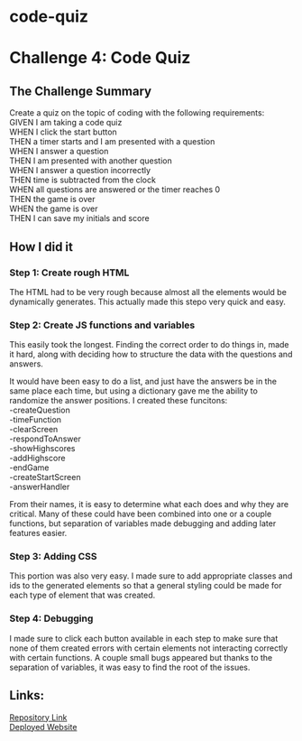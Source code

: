 # code-quiz
# Challenge 4: Code Quiz

## The Challenge Summary
Create a quiz on the topic of coding with the following requirements:  
GIVEN I am taking a code quiz  
WHEN I click the start button  
THEN a timer starts and I am presented with a question  
WHEN I answer a question  
THEN I am presented with another question  
WHEN I answer a question incorrectly  
THEN time is subtracted from the clock  
WHEN all questions are answered or the timer reaches 0  
THEN the game is over  
WHEN the game is over  
THEN I can save my initials and score  

## How I did it

### Step 1: Create rough HTML
The HTML had to be very rough because almost all the elements would be dynamically generates. This actually made this stepo very quick and easy.

### Step 2: Create JS functions and variables
This easily took the longest. Finding the correct order to do things in, made it hard, along with deciding how to structure the data with the questions and answers.

It would have been easy to do a list, and just have the answers be in the same place each time, but using a dictionary gave me the ability to randomize the answer positions.
I created these funcitons:  
-createQuestion  
-timeFunction  
-clearScreen  
-respondToAnswer  
-showHighscores  
-addHighscore  
-endGame  
-createStartScreen  
-answerHandler  

From their names, it is easy to determine what each does and why they are critical. Many of these could have been combined into one or a couple functions, but separation of variables made debugging and adding later features easier.  

### Step 3: Adding CSS
This portion was also very easy. I made sure to add appropriate classes and ids to the generated elements so that a general styling could be made for each type of element that was created.

### Step 4: Debugging
I made sure to click each button available in each step to make sure that none of them created errors with certain elements not interacting correctly with certain functions.
A couple small bugs appeared but thanks to the separation of variables, it was easy to find the root of the issues.

## Links:
[Repository Link](https://github.com/ecarlson0123/code-quiz)  
[Deployed Website](https://ecarlson0123.github.io/code-quiz/)  

